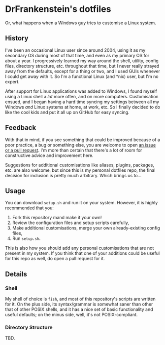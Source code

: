 # DrFrankenstein's dotfiles
Or, what happens when a Windows guy tries to customise a Linux system.

## History
I've been an occasional Linux user since around 2004, using it as my secondary OS during most of that time, and even as my primary OS for about a year. I progressively learned my way around the shell, utility, config files, directory structure, etc. throughout that time, but I never really strayed away from the defaults, except for a thing or two, and I used GUIs whenever I could get away with it. So I'm a functional Linux (and *nix) user, but I'm no expert.

After support for Linux applications was added to Windows, I found myself using a Linux shell a *lot* more often, and on more computers. Customisation ensued, and I began having a hard time syncing my settings between all my Windows *and* Linux systems at home, at work, etc. So I finally decided to do like the cool kids and put it all up on GitHub for easy syncing.

## Feedback
With that in mind, if you see something that could be improved because of a poor practice, a bug or something else, you are welcome to open [an issue or a pull request][1]. I'm more than certain that there's a lot of room for constructive advice and improvement here.

Suggestions for additional customisations like aliases, plugins, packages, etc. are also welcome, but since this is my personal dotfiles repo, the final decision for inclusion is pretty much arbitrary. Which brings us to...

## Usage
You can download `setup.sh` and run it on your system. However, it is highly recommended that you:
1. Fork this repository mand make it your own!
2. Review the configuration files and setup scripts carefully,
3. Make additional customisations, merge your own already-existing config files,
4. Run `setup.sh`.

This is also how you should add any personal customisations that are not present in my system. If you think that one of your additions could be useful for this repo as well, do open a pull request for it.

## Details
### Shell
My shell of choice is `fish`, and most of this repository's scripts are written for it. On the plus side, its syntax/grammar is somewhat saner than other that of other POSIX shells, and it has a nice set of basic functionality and useful defaults; on the minus side, well, it's not POSIX-compliant.

### Directory Structure
TBD.

[1]: https://github.com/DrFrankenstein/dotfiles/issues
